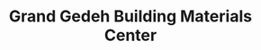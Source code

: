 ---
title: "Grand Gedeh Building Materials Center"
url: /zwedru/grand-gedeh-building-materials-center/
shop: hardware
---